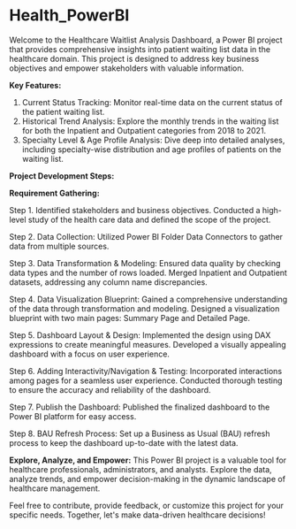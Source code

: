 # Health_PowerBI
Welcome to the Healthcare Waitlist Analysis Dashboard, a Power BI project that provides comprehensive insights into patient waiting list data in the healthcare domain. This project is designed to address key business objectives and empower stakeholders with valuable information.

**Key Features:**

1. Current Status Tracking:
Monitor real-time data on the current status of the patient waiting list.
2. Historical Trend Analysis:
Explore the monthly trends in the waiting list for both the Inpatient and Outpatient categories from 2018 to 2021.
3. Specialty Level & Age Profile Analysis:
Dive deep into detailed analyses, including specialty-wise distribution and age profiles of patients on the waiting list.

**Project Development Steps:**

**Requirement Gathering:**

Step 1. Identified stakeholders and business objectives.
Conducted a high-level study of the health care data and defined the scope of the project.

Step 2. Data Collection:
Utilized Power BI Folder Data Connectors to gather data from multiple sources.

Step 3. Data Transformation & Modeling:
Ensured data quality by checking data types and the number of rows loaded.
Merged Inpatient and Outpatient datasets, addressing any column name discrepancies.

Step 4. Data Visualization Blueprint:
Gained a comprehensive understanding of the data through transformation and modeling.
Designed a visualization blueprint with two main pages: Summary Page and Detailed Page.

Step 5. Dashboard Layout & Design:
Implemented the design using DAX expressions to create meaningful measures.
Developed a visually appealing dashboard with a focus on user experience.

Step 6. Adding Interactivity/Navigation & Testing:
Incorporated interactions among pages for a seamless user experience.
Conducted thorough testing to ensure the accuracy and reliability of the dashboard.

Step 7. Publish the Dashboard:
Published the finalized dashboard to the Power BI platform for easy access.

Step 8. BAU Refresh Process:
Set up a Business as Usual (BAU) refresh process to keep the dashboard up-to-date with the latest data.

**Explore, Analyze, and Empower:**
This Power BI project is a valuable tool for healthcare professionals, administrators, and analysts. Explore the data, analyze trends, and empower decision-making in the dynamic landscape of healthcare management.

Feel free to contribute, provide feedback, or customize this project for your specific needs. Together, let's make data-driven healthcare decisions!
